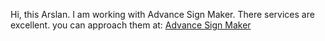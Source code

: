 Hi, this Arslan. I am working with Advance Sign Maker.
There services are excellent.
you can approach them at: [Advance Sign Maker](https://advancedsignmakers.com.au/)
